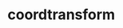 # coordtransform
<ClientOnly>
  <description :tagNameList="['浏览器','Node']" description="coordtransform" /> 
</ClientOnly>